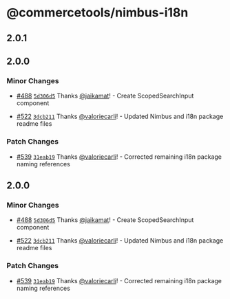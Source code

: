 # @commercetools/nimbus-i18n

## 2.0.1

## 2.0.0

### Minor Changes

- [#488](https://github.com/commercetools/nimbus/pull/488)
  [`5d306d5`](https://github.com/commercetools/nimbus/commit/5d306d594c178be29d0ec2f88f0c4d0baf22233c)
  Thanks [@jaikamat](https://github.com/jaikamat)! - Create ScopedSearchInput
  component

- [#522](https://github.com/commercetools/nimbus/pull/522)
  [`3dcb211`](https://github.com/commercetools/nimbus/commit/3dcb211a0408725add9fc60d9013a4d65b2b2448)
  Thanks [@valoriecarli](https://github.com/valoriecarli)! - Updated Nimbus and
  i18n package readme files

### Patch Changes

- [#539](https://github.com/commercetools/nimbus/pull/539)
  [`31eab19`](https://github.com/commercetools/nimbus/commit/31eab192f4b4b024e08fc89ccfdce87d6aa98a50)
  Thanks [@valoriecarli](https://github.com/valoriecarli)! - Corrected remaining
  i18n package naming references

## 2.0.0

### Minor Changes

- [#488](https://github.com/commercetools/nimbus/pull/488)
  [`5d306d5`](https://github.com/commercetools/nimbus/commit/5d306d594c178be29d0ec2f88f0c4d0baf22233c)
  Thanks [@jaikamat](https://github.com/jaikamat)! - Create ScopedSearchInput
  component

- [#522](https://github.com/commercetools/nimbus/pull/522)
  [`3dcb211`](https://github.com/commercetools/nimbus/commit/3dcb211a0408725add9fc60d9013a4d65b2b2448)
  Thanks [@valoriecarli](https://github.com/valoriecarli)! - Updated Nimbus and
  i18n package readme files

### Patch Changes

- [#539](https://github.com/commercetools/nimbus/pull/539)
  [`31eab19`](https://github.com/commercetools/nimbus/commit/31eab192f4b4b024e08fc89ccfdce87d6aa98a50)
  Thanks [@valoriecarli](https://github.com/valoriecarli)! - Corrected remaining
  i18n package naming references

